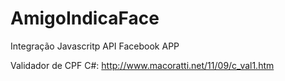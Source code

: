 # AmigoIndicaFace
Integração Javascritp API Facebook APP


Validador de CPF C#: http://www.macoratti.net/11/09/c_val1.htm
